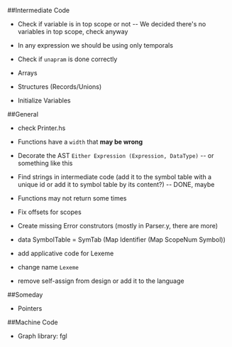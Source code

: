 ##Intermediate Code

* Check if variable is in top scope or not -- We decided there's no variables in top scope, check anyway

* In any expression we should be using only temporals

* Check if `unapram` is done correctly

* Arrays
* Structures (Records/Unions)
* Initialize Variables

##General

* check Printer.hs
* Functions have a `width` that **may be wrong**
* Decorate the AST `Either Expression (Expression, DataType)` -- or something like this
* Find strings in intermediate code (add it to the symbol table with a unique id or add it to symbol table by its content?) -- DONE, maybe
* Functions may not return some times
* Fix offsets for scopes
* Create missing Error construtors (mostly in Parser.y, there are more)

* data SymbolTable = SymTab (Map Identifier (Map ScopeNum Symbol))
* add applicative code for Lexeme
* change name `Lexeme`

* remove self-assign from design or add it to the language

##Someday

* Pointers

##Machine Code

* Graph library: fgl
